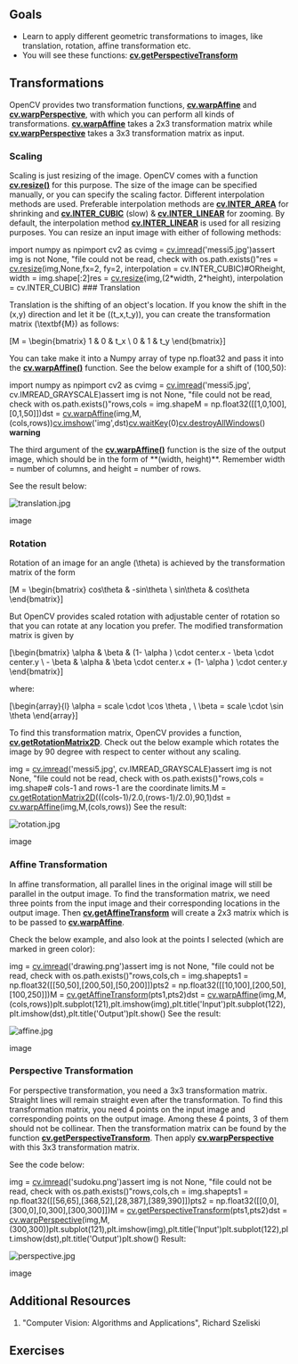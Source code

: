 
## Goals

* Learn to apply different geometric transformations to images, like translation, rotation, affine transformation etc.
* You will see these functions: **[cv.getPerspectiveTransform](../../da/d54/group__imgproc__transform.html#ga20f62aa3235d869c9956436c870893ae "Calculates a perspective transform from four pairs of the corresponding points. ")**

## Transformations

OpenCV provides two transformation functions, **[cv.warpAffine](../../da/d54/group__imgproc__transform.html#ga0203d9ee5fcd28d40dbc4a1ea4451983 "Applies an affine transformation to an image. ")** and **[cv.warpPerspective](../../da/d54/group__imgproc__transform.html#gaf73673a7e8e18ec6963e3774e6a94b87 "Applies a perspective transformation to an image. ")**, with which you can perform all kinds of transformations. **[cv.warpAffine](../../da/d54/group__imgproc__transform.html#ga0203d9ee5fcd28d40dbc4a1ea4451983 "Applies an affine transformation to an image. ")** takes a 2x3 transformation matrix while **[cv.warpPerspective](../../da/d54/group__imgproc__transform.html#gaf73673a7e8e18ec6963e3774e6a94b87 "Applies a perspective transformation to an image. ")** takes a 3x3 transformation matrix as input.

### Scaling

Scaling is just resizing of the image. OpenCV comes with a function **[cv.resize()](../../da/d54/group__imgproc__transform.html#ga47a974309e9102f5f08231edc7e7529d "Resizes an image. ")** for this purpose. The size of the image can be specified manually, or you can specify the scaling factor. Different interpolation methods are used. Preferable interpolation methods are **[cv.INTER\_AREA](../../da/d54/group__imgproc__transform.html#gga5bb5a1fea74ea38e1a5445ca803ff121acf959dca2480cc694ca016b81b442ceb "../../da/d54/group__imgproc__transform.html#gga5bb5a1fea74ea38e1a5445ca803ff121acf959dca2480cc694ca016b81b442ceb")** for shrinking and **[cv.INTER\_CUBIC](../../da/d54/group__imgproc__transform.html#gga5bb5a1fea74ea38e1a5445ca803ff121a55e404e7fa9684af79fe9827f36a5dc1 "../../da/d54/group__imgproc__transform.html#gga5bb5a1fea74ea38e1a5445ca803ff121a55e404e7fa9684af79fe9827f36a5dc1")** (slow) & **[cv.INTER\_LINEAR](../../da/d54/group__imgproc__transform.html#gga5bb5a1fea74ea38e1a5445ca803ff121ac97d8e4880d8b5d509e96825c7522deb "../../da/d54/group__imgproc__transform.html#gga5bb5a1fea74ea38e1a5445ca803ff121ac97d8e4880d8b5d509e96825c7522deb")** for zooming. By default, the interpolation method **[cv.INTER\_LINEAR](../../da/d54/group__imgproc__transform.html#gga5bb5a1fea74ea38e1a5445ca803ff121ac97d8e4880d8b5d509e96825c7522deb "../../da/d54/group__imgproc__transform.html#gga5bb5a1fea74ea38e1a5445ca803ff121ac97d8e4880d8b5d509e96825c7522deb")** is used for all resizing purposes. You can resize an input image with either of following methods: 

import numpy as npimport cv2 as cvimg = [cv.imread](../../d4/da8/group__imgcodecs.html#ga288b8b3da0892bd651fce07b3bbd3a56 "../../d4/da8/group__imgcodecs.html#ga288b8b3da0892bd651fce07b3bbd3a56")('messi5.jpg')assert img is not None, "file could not be read, check with os.path.exists()"res = [cv.resize](../../da/d54/group__imgproc__transform.html#ga47a974309e9102f5f08231edc7e7529d "../../da/d54/group__imgproc__transform.html#ga47a974309e9102f5f08231edc7e7529d")(img,None,fx=2, fy=2, interpolation = cv.INTER\_CUBIC)#ORheight, width = img.shape[:2]res = [cv.resize](../../da/d54/group__imgproc__transform.html#ga47a974309e9102f5f08231edc7e7529d "../../da/d54/group__imgproc__transform.html#ga47a974309e9102f5f08231edc7e7529d")(img,(2\*width, 2\*height), interpolation = cv.INTER\_CUBIC) ### Translation

Translation is the shifting of an object's location. If you know the shift in the (x,y) direction and let it be \((t\_x,t\_y)\), you can create the transformation matrix \(\textbf{M}\) as follows:

\[M = \begin{bmatrix} 1 & 0 & t\_x \\ 0 & 1 & t\_y \end{bmatrix}\]

You can take make it into a Numpy array of type np.float32 and pass it into the **[cv.warpAffine()](../../da/d54/group__imgproc__transform.html#ga0203d9ee5fcd28d40dbc4a1ea4451983 "Applies an affine transformation to an image. ")** function. See the below example for a shift of (100,50): 

import numpy as npimport cv2 as cvimg = [cv.imread](../../d4/da8/group__imgcodecs.html#ga288b8b3da0892bd651fce07b3bbd3a56 "../../d4/da8/group__imgcodecs.html#ga288b8b3da0892bd651fce07b3bbd3a56")('messi5.jpg', cv.IMREAD\_GRAYSCALE)assert img is not None, "file could not be read, check with os.path.exists()"rows,cols = img.shapeM = np.float32([[1,0,100],[0,1,50]])dst = [cv.warpAffine](../../da/d54/group__imgproc__transform.html#ga0203d9ee5fcd28d40dbc4a1ea4451983 "../../da/d54/group__imgproc__transform.html#ga0203d9ee5fcd28d40dbc4a1ea4451983")(img,M,(cols,rows))[cv.imshow](../../df/d24/group__highgui__opengl.html#gaae7e90aa3415c68dba22a5ff2cefc25d "../../df/d24/group__highgui__opengl.html#gaae7e90aa3415c68dba22a5ff2cefc25d")('img',dst)[cv.waitKey](../../d7/dfc/group__highgui.html#ga5628525ad33f52eab17feebcfba38bd7 "../../d7/dfc/group__highgui.html#ga5628525ad33f52eab17feebcfba38bd7")(0)[cv.destroyAllWindows](../../d7/dfc/group__highgui.html#ga6b7fc1c1a8960438156912027b38f481 "../../d7/dfc/group__highgui.html#ga6b7fc1c1a8960438156912027b38f481")() **warning**

The third argument of the **[cv.warpAffine()](../../da/d54/group__imgproc__transform.html#ga0203d9ee5fcd28d40dbc4a1ea4451983 "Applies an affine transformation to an image. ")** function is the size of the output image, which should be in the form of \*\*(width, height)\*\*. Remember width = number of columns, and height = number of rows.

See the result below:

![translation.jpg](../../translation.jpg)

image
### Rotation

Rotation of an image for an angle \(\theta\) is achieved by the transformation matrix of the form

\[M = \begin{bmatrix} cos\theta & -sin\theta \\ sin\theta & cos\theta \end{bmatrix}\]

But OpenCV provides scaled rotation with adjustable center of rotation so that you can rotate at any location you prefer. The modified transformation matrix is given by

\[\begin{bmatrix} \alpha & \beta & (1- \alpha ) \cdot center.x - \beta \cdot center.y \\ - \beta & \alpha & \beta \cdot center.x + (1- \alpha ) \cdot center.y \end{bmatrix}\]

where:

\[\begin{array}{l} \alpha = scale \cdot \cos \theta , \\ \beta = scale \cdot \sin \theta \end{array}\]

To find this transformation matrix, OpenCV provides a function, **[cv.getRotationMatrix2D](../../da/d54/group__imgproc__transform.html#gafbbc470ce83812914a70abfb604f4326 "Calculates an affine matrix of 2D rotation. ")**. Check out the below example which rotates the image by 90 degree with respect to center without any scaling. 

img = [cv.imread](../../d4/da8/group__imgcodecs.html#ga288b8b3da0892bd651fce07b3bbd3a56 "../../d4/da8/group__imgcodecs.html#ga288b8b3da0892bd651fce07b3bbd3a56")('messi5.jpg', cv.IMREAD\_GRAYSCALE)assert img is not None, "file could not be read, check with os.path.exists()"rows,cols = img.shape# cols-1 and rows-1 are the coordinate limits.M = [cv.getRotationMatrix2D](../../da/d54/group__imgproc__transform.html#gafbbc470ce83812914a70abfb604f4326 "../../da/d54/group__imgproc__transform.html#gafbbc470ce83812914a70abfb604f4326")(((cols-1)/2.0,(rows-1)/2.0),90,1)dst = [cv.warpAffine](../../da/d54/group__imgproc__transform.html#ga0203d9ee5fcd28d40dbc4a1ea4451983 "../../da/d54/group__imgproc__transform.html#ga0203d9ee5fcd28d40dbc4a1ea4451983")(img,M,(cols,rows)) See the result:

![rotation.jpg](../../rotation.jpg)

image
### Affine Transformation

In affine transformation, all parallel lines in the original image will still be parallel in the output image. To find the transformation matrix, we need three points from the input image and their corresponding locations in the output image. Then **[cv.getAffineTransform](../../da/d54/group__imgproc__transform.html#ga8f6d378f9f8eebb5cb55cd3ae295a999 "Calculates an affine transform from three pairs of the corresponding points. ")** will create a 2x3 matrix which is to be passed to **[cv.warpAffine](../../da/d54/group__imgproc__transform.html#ga0203d9ee5fcd28d40dbc4a1ea4451983 "Applies an affine transformation to an image. ")**.

Check the below example, and also look at the points I selected (which are marked in green color): 

img = [cv.imread](../../d4/da8/group__imgcodecs.html#ga288b8b3da0892bd651fce07b3bbd3a56 "../../d4/da8/group__imgcodecs.html#ga288b8b3da0892bd651fce07b3bbd3a56")('drawing.png')assert img is not None, "file could not be read, check with os.path.exists()"rows,cols,ch = img.shapepts1 = np.float32([[50,50],[200,50],[50,200]])pts2 = np.float32([[10,100],[200,50],[100,250]])M = [cv.getAffineTransform](../../da/d54/group__imgproc__transform.html#ga47069038267385913c61334e3d6af2e0 "../../da/d54/group__imgproc__transform.html#ga47069038267385913c61334e3d6af2e0")(pts1,pts2)dst = [cv.warpAffine](../../da/d54/group__imgproc__transform.html#ga0203d9ee5fcd28d40dbc4a1ea4451983 "../../da/d54/group__imgproc__transform.html#ga0203d9ee5fcd28d40dbc4a1ea4451983")(img,M,(cols,rows))plt.subplot(121),plt.imshow(img),plt.title('Input')plt.subplot(122),plt.imshow(dst),plt.title('Output')plt.show() See the result:

![affine.jpg](../../affine.jpg)

image
### Perspective Transformation

For perspective transformation, you need a 3x3 transformation matrix. Straight lines will remain straight even after the transformation. To find this transformation matrix, you need 4 points on the input image and corresponding points on the output image. Among these 4 points, 3 of them should not be collinear. Then the transformation matrix can be found by the function **[cv.getPerspectiveTransform](../../da/d54/group__imgproc__transform.html#ga20f62aa3235d869c9956436c870893ae "Calculates a perspective transform from four pairs of the corresponding points. ")**. Then apply **[cv.warpPerspective](../../da/d54/group__imgproc__transform.html#gaf73673a7e8e18ec6963e3774e6a94b87 "Applies a perspective transformation to an image. ")** with this 3x3 transformation matrix.

See the code below: 

img = [cv.imread](../../d4/da8/group__imgcodecs.html#ga288b8b3da0892bd651fce07b3bbd3a56 "../../d4/da8/group__imgcodecs.html#ga288b8b3da0892bd651fce07b3bbd3a56")('sudoku.png')assert img is not None, "file could not be read, check with os.path.exists()"rows,cols,ch = img.shapepts1 = np.float32([[56,65],[368,52],[28,387],[389,390]])pts2 = np.float32([[0,0],[300,0],[0,300],[300,300]])M = [cv.getPerspectiveTransform](../../da/d54/group__imgproc__transform.html#gae66ba39ba2e47dd0750555c7e986ab85 "../../da/d54/group__imgproc__transform.html#gae66ba39ba2e47dd0750555c7e986ab85")(pts1,pts2)dst = [cv.warpPerspective](../../da/d54/group__imgproc__transform.html#gaf73673a7e8e18ec6963e3774e6a94b87 "../../da/d54/group__imgproc__transform.html#gaf73673a7e8e18ec6963e3774e6a94b87")(img,M,(300,300))plt.subplot(121),plt.imshow(img),plt.title('Input')plt.subplot(122),plt.imshow(dst),plt.title('Output')plt.show() Result:

![perspective.jpg](../../perspective.jpg)

image
## Additional Resources

1. "Computer Vision: Algorithms and Applications", Richard Szeliski

## Exercises

